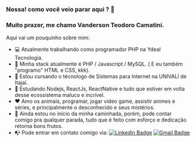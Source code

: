 ### Nossa! como você veio parar aqui ? 🤔
### Muito prazer, me chamo Vanderson Teodoro Camatini.

Aqui vai um pouquinho sobre mim:
- :computer: Atualmente trabalhando como programador PHP na Ydeal Tecnologia.
- :bookmark_tabs: Minha stack atualmente é PHP / Javascript / MySQL. ( E eu também "programo" HTML e CSS, kkk).
- :school: Estou cursando o técnologo de Sistemas para Internet na UNIVALI de Itajaí.
- :book: Estudando Nodejs, ReactJs, ReactNative e tudo que estiver em volta desse ecossistema maluco e incrível.
- :heart: Amo os animais, programar, jogar video game, assistir animes e séries, e principalmente o desconhecido e seus mistérios.
- :muscle: Ainda estou no início da minha caminhada, porém, pode contar comigo pra qualquer parada, tudo que é feito com esforço e dedicação retorna bons frutos.
- :mailbox_with_no_mail: Pode entrar em contato comigo via: [![Linkedin Badge](https://img.shields.io/badge/-VandersonCamatini-blue?style=flat-square&logo=Linkedin&logoColor=white&link=https://www.linkedin.com/in/vanderson-camatini/)](https://www.linkedin.com/in/vanderson-camatini/)  [![Gmail Badge](https://img.shields.io/badge/-vandersoncamatini66@gmail.com-c14438?style=flat-square&logo=Gmail&logoColor=white&link=mailto:vandersoncamatini66@gmail.com)](mailto:vandersoncamatini66@gmail.com)
